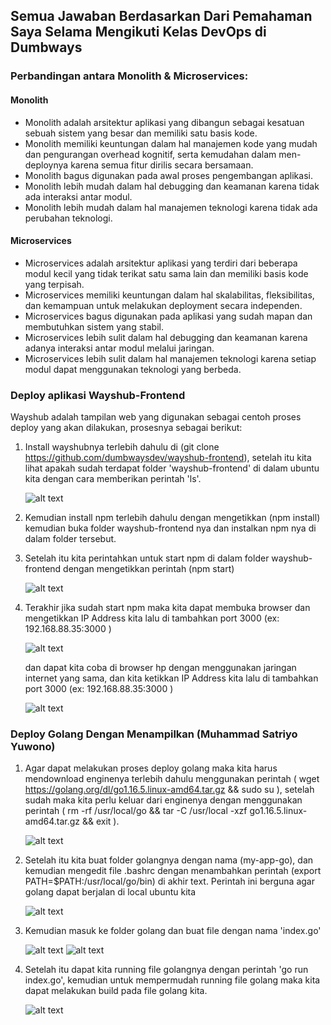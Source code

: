 ## Semua Jawaban Berdasarkan Dari Pemahaman Saya Selama Mengikuti Kelas DevOps di Dumbways

###  Perbandingan antara Monolith & Microservices:
#### Monolith
  - Monolith adalah arsitektur aplikasi yang dibangun sebagai kesatuan sebuah sistem yang besar dan memiliki satu basis kode.
  - Monolith memiliki keuntungan dalam hal manajemen kode yang mudah dan pengurangan overhead kognitif, 
    serta kemudahan dalam men-deploynya karena semua fitur dirilis secara bersamaan.
  - Monolith bagus digunakan pada awal proses pengembangan aplikasi.
  - Monolith lebih mudah dalam hal debugging dan keamanan karena tidak ada interaksi antar modul.
  - Monolith lebih mudah dalam hal manajemen teknologi karena tidak ada perubahan teknologi.

#### Microservices
  - Microservices adalah arsitektur aplikasi yang terdiri dari beberapa modul kecil yang tidak terikat satu sama lain dan memiliki basis kode yang terpisah.
  - Microservices memiliki keuntungan dalam hal skalabilitas, fleksibilitas, dan kemampuan untuk melakukan deployment secara independen.
  - Microservices bagus digunakan pada aplikasi yang sudah mapan dan membutuhkan sistem yang stabil.
  - Microservices lebih sulit dalam hal debugging dan keamanan karena adanya interaksi antar modul melalui jaringan.
  - Microservices lebih sulit dalam hal manajemen teknologi karena setiap modul dapat menggunakan teknologi yang berbeda.

### Deploy aplikasi Wayshub-Frontend
Wayshub adalah tampilan web yang digunakan sebagai centoh proses deploy yang akan dilakukan, prosesnya sebagai berikut:
1. Install wayshubnya terlebih dahulu di (git clone https://github.com/dumbwaysdev/wayshub-frontend), setelah itu kita lihat apakah sudah terdapat folder 'wayshub-frontend'
   di dalam ubuntu kita dengan cara memberikan perintah 'ls'. 

   ![alt text](https://github.com/MuhSatriyo/devops17-dumbways--Muhammad-Satriyo-Yuwono-/blob/main/First%20Week/Image/A4.png?raw=true)

2. Kemudian install npm terlebih dahulu dengan mengetikkan (npm install) kemudian buka folder wayshub-frontend nya dan instalkan npm nya di dalam folder tersebut.
3. Setelah itu kita perintahkan untuk start npm di dalam folder wayshub-frontend dengan mengetikkan perintah (npm start)

    ![alt text](https://github.com/MuhSatriyo/devops17-dumbways--Muhammad-Satriyo-Yuwono-/blob/main/First%20Week/Image/A3.png?raw=true)

4. Terakhir jika sudah start npm maka kita dapat membuka browser dan mengetikkan IP Address kita lalu di tambahkan port 3000 (ex: 192.168.88.35:3000 )

   ![alt text](https://github.com/MuhSatriyo/devops17-dumbways--Muhammad-Satriyo-Yuwono-/blob/main/First%20Week/Image/A1.png?raw=true)

   dan dapat kita coba di browser hp dengan menggunakan jaringan internet yang sama, dan kita ketikkan IP Address kita lalu di tambahkan port 3000 (ex: 192.168.88.35:3000 )

   ![alt text](https://github.com/MuhSatriyo/devops17-dumbways--Muhammad-Satriyo-Yuwono-/blob/main/First%20Week/Image/A2.jpg?raw=true)


### Deploy Golang Dengan Menampilkan (Muhammad Satriyo Yuwono)
1. Agar dapat melakukan proses deploy golang maka kita harus mendownload enginenya terlebih dahulu menggunakan perintah
   ( wget https://golang.org/dl/go1.16.5.linux-amd64.tar.gz && sudo su ), setelah sudah maka kita perlu keluar dari enginenya dengan menggunakan perintah
   ( rm -rf /usr/local/go && tar -C /usr/local -xzf go1.16.5.linux-amd64.tar.gz && exit ).

   ![alt text](https://github.com/MuhSatriyo/devops17-dumbways--Muhammad-Satriyo-Yuwono-/blob/main/First%20Week/Image/G5-1.png?raw=true)

2. Setelah itu kita buat folder golangnya dengan nama (my-app-go), dan kemudian mengedit file .bashrc dengan menambahkan perintah
   (export PATH=$PATH:/usr/local/go/bin) di akhir text. Perintah ini berguna agar golang dapat berjalan di local ubuntu kita

   ![alt text](https://github.com/MuhSatriyo/devops17-dumbways--Muhammad-Satriyo-Yuwono-/blob/main/First%20Week/Image/G1.png?raw=true)

3. Kemudian masuk ke folder golang dan buat file dengan nama 'index.go'

   ![alt text](https://github.com/MuhSatriyo/devops17-dumbways--Muhammad-Satriyo-Yuwono-/blob/main/First%20Week/Image/G2.png?raw=true)
   ![alt text](https://github.com/MuhSatriyo/devops17-dumbways--Muhammad-Satriyo-Yuwono-/blob/main/First%20Week/Image/G3.png?raw=true)

4. Setelah itu dapat kita running file golangnya dengan perintah 'go run index.go',
   kemudian untuk mempermudah running file golang maka kita dapat melakukan build pada file golang kita.

   ![alt text](https://github.com/MuhSatriyo/devops17-dumbways--Muhammad-Satriyo-Yuwono-/blob/main/First%20Week/Image/G4.png?raw=true)
